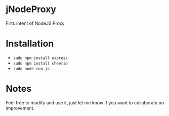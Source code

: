 # jNodeProxy
Firts intent of NodeJS Proxy

# Installation
* `sudo npm install express`
* `sudo npm install cheerio`
* `sudo node run.js`

# Notes
Feel free to modify and use it, just let me know if you want to collaborate on improvement.

